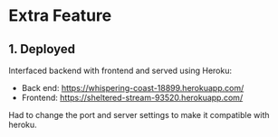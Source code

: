 # Extra Feature

## 1. Deployed

Interfaced backend with frontend and served using Heroku:

* Back end: https://whispering-coast-18899.herokuapp.com/
* Frontend: https://sheltered-stream-93520.herokuapp.com/ 

Had to change the port and server settings to make it compatible with heroku.